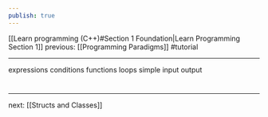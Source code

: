 ```yaml
---
publish: true
---
```


<div id='stars2'></div>
<div id='stars3'></div>
<div id='stars4'></div>

[[Learn programming (C++)#Section 1 Foundation|Learn Programming Section 1]]  previous: [[Programming Paradigms]]   #tutorial

---


expressions
conditions
functions
loops
simple input output

# 
----
next: [[Structs and Classes]] 
